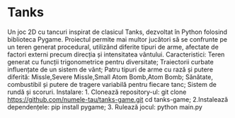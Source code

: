 # Tanks
Un joc 2D cu tancuri inspirat de clasicul Tanks, dezvoltat în Python folosind biblioteca Pygame. Proiectul permite mai multor jucători să se confrunte pe un teren generat procedural, utilizând diferite tipuri de arme, afectate de factori externi precum direcția și intensitatea vântului.
Caracteristici:
    Teren generat cu funcții trigonometrice pentru diversitate;
    Traiectorii curbate influențate de un sistem de vânt;
    Patru tipuri de arme cu rază și putere diferită:
Missle,Severe Missle,Small Atom Bomb,Atom Bomb; Sănătate, combustibil și putere de tragere variabilă pentru fiecare tanc;
Sistem de rundă și scoruri. Instalare: 1. Clonează repository-ul: git clone https://github.com/numele-tau/tanks-game.git
cd tanks-game; 2.Instalează dependențele: pip install pygame; 3. Rulează jocul: python main.py



